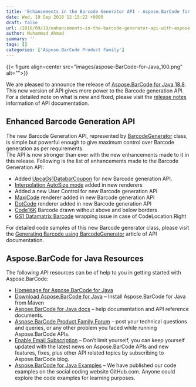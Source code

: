 ```yaml
---
title: 'Enhancements in the Barcode Generator API - Aspose.BarCode for Java 18.8'
date: Wed, 19 Sep 2018 12:15:22 +0000
draft: false
url: /2018/09/19/enhancements-in-the-barcode-generator-api-with-aspose.barcode-for-java-18.8/
author: Muhammad Ahmad
summary: ''
tags: []
categories: ['Aspose.BarCode Product Family']
---
```




{{< figure align=center src="images/aspose-BarCode-for-Java_100.png" alt="">}}


We are pleased to announce the release of [Aspose.BarCode for Java 18.8][1]. This new version of API gives more power to the Barcode generation API. For a detailed note on what is new and fixed, please visit the [release notes][2] information of API documentation.

## Enhanced Barcode Generation API

The new Barcode Generation API, represented by [BarcodeGenerator][3] class, is simple but powerful enough to give maximum control over Barcode generation as per requirements.  
The API is now stronger than ever with the new enhancements made to it in this release. Following is the list of enhancements made to the Barcode Generation API:

*   Added [UpcaGs1DatabarCoupon][4] for new Barcode generation API.
*   [Interpolation AutoSize mode][5] added in new renderers
*   Added a new User Control for new Barcode generation API
*   [MaxiCode][6] renderer added in new Barcode generation API
*   [DotCode][7] renderer added in new Barcode generation API
*   [Code16K][8] Barcode drawn without above and below borders
*   [GS1 Datamatrix Barcode][9] wrapping issue in case of CodeLocation.Right

For detailed code samples of this new Barcode generator class, please visit the [Generating Barcode using BarcodeGenerator][10] article of API documentation.

## Aspose.BarCode for Java Resources

The following API resources can be of help to you in getting started with Aspose.BarCode:

*   [Homepage for Aspose.BarCode for Java][11]
*   [Download Aspose.BarCode for Java][12] – Install Aspose.BarCode for Java from Maven
*   [Aspose.BarCode for Java docs][13] – help documentation and API reference documents.
*   [Aspose.BarCode Product Family Forum][14] – post your technical questions and queries, or any other problem you faced while running Aspose.BarCode APIs.
*   [Enable Email Subscription][15] – Don’t limit yourself, you can keep yourself updated with the latest news on Aspose.BarCode APIs and new features, fixes, plus other API related topics by subscribing to Aspose.BarCode blog.
*   [Aspose.BarCode for Java Examples][16] – We have published our code examples on the social coding website GitHub.com. Anyone could explore the code examples for learning purposes.




[1]: https://artifact.aspose.com/webapp/#/artifacts/browse/tree/General/repo/com/aspose/aspose-barcode/18.8
[2]: https://docs.aspose.com/barcode/java/aspose-barcode-for-java-18-8-release-notes/
[3]: https://apireference.aspose.com/java/barcode
[4]: https://docs.aspose.com/barcode/java/barcodegenerator-overview/#GeneratingBarCodeusingNewBarCodeGenerationAPI-GenerateUpcaGs1DatabarCouponBarcode
[5]: https://docs.aspose.com/barcode/java/barcodegenerator-overview/#GeneratingBarCodeusingNewBarCodeGenerationAPI-GenerateBarcodewithAutoSizeInterpolation
[6]: https://docs.aspose.com/barcode/java/barcodegenerator-overview/#generatemaxicode-barcode
[7]: https://docs.aspose.com/barcode/java/barcodegenerator-overview/#generatedotcode-barcode
[8]: https://docs.aspose.com/barcode/java/barcodegenerator-overview/#generate-code16k-barcode
[9]: https://docs.aspose.com/barcode/java/barcodegenerator-overview/#generate-gs1datamatrix-barcode-with-wrapping-text
[10]: https://docs.aspose.com/barcode/java/barcodegenerator-overview/
[11]: https://products.aspose.com/barcode/java
[12]: https://artifact.aspose.com/webapp/#/artifacts/browse/tree/General/repo/com/aspose/aspose-barcode/
[13]: https://docs.aspose.com/barcode/java/
[14]: https://forum.aspose.com/c/barcode
[15]: https://blog.aspose.com/category/aspose-products/aspose-barcode-product-family/
[16]: https://github.com/aspose-barcode/Aspose.BarCode-for-Java




